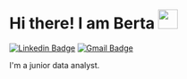 # Hi there! I am Berta <img src="https://github.com/TheDudeThatCode/TheDudeThatCode/blob/master/Assets/Hi.gif" width="35" />
[![Linkedin Badge](https://img.shields.io/badge/-LinkedIn-blue?style=flat-square&logo=Linkedin&logoColor=white&link=https://www.linkedin.com/in/antonio-lopez-alanis-fernandez/)](https://www.linkedin.com/in/antonio-lopez-alanis-fernandez/)
[![Gmail Badge](https://img.shields.io/badge/-antlopal3rd@gmail.com-c14438?style=flat-square&logo=Gmail&logoColor=white&link=mailto:antlopal3rd@gmail.com)](mailto:antlopal3rd@gmail.com)

I'm a junior data analyst.

<!--
**antlopal3rd/antlopal3rd** is a ✨ _special_ ✨ repository because its `README.md` (this file) appears on your GitHub profile.

Here are some ideas to get you started:

- 🔭 I’m currently working on ...
- 🌱 I’m currently learning ...
- 👯 I’m looking to collaborate on ...
- 🤔 I’m looking for help with ...
- 💬 Ask me about ...
- 📫 How to reach me: ...
- 😄 Pronouns: ...
- ⚡ Fun fact: ...
-->
